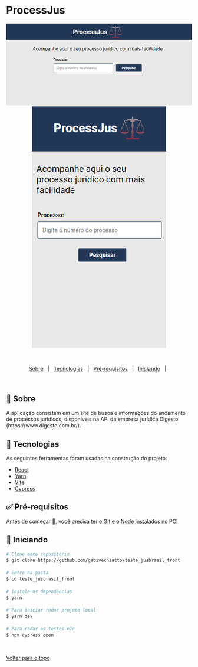 # ProcessJus
 
 <div align="center">
  <img src="src/assets/desktop.png" alt="desktop"/> 
 </div>
 <div align="center">
  <img src="src/assets/mobile.png" alt="mobile"/> 
 </div>

  &#xa0;


</div>

<p align="center">
  <a href="#dart-sobre">Sobre</a> &#xa0; | &#xa0;   
  <a href="#rocket-tecnologias">Tecnologias</a> &#xa0; | &#xa0;
  <a href="#white_check_mark-pré-requesitos">Pré-requisitos</a> &#xa0; | &#xa0;
  <a href="#checkered_flag-começando">Iniciando</a> &#xa0; | &#xa0;  
</p>

<br>

## :dart: Sobre ##

<p> A aplicação consistem em um site de busca e informações do andamento de processos jurídicos, disponíveis na API da empresa jurídica Digesto (https://www.digesto.com.br/).</p>

## :rocket: Tecnologias ##

As seguintes ferramentas foram usadas na construção do projeto:

- [React](https://pt-br.reactjs.org/)
- [Yarn](https://yarnpkg.com/)
- [Vite](https://vitejs.dev/)
- [Cypress](https://www.cypress.io/)

## :white_check_mark: Pré-requisitos ##

Antes de começar :checkered_flag:, você precisa ter o [Git](https://git-scm.com) e o [Node](https://nodejs.org/en/) instalados no PC!

## :checkered_flag: Iniciando ##

```bash
# Clone este repositório
$ git clone https://github.com/gabivechiatto/teste_jusbrasil_front

# Entre na pasta
$ cd teste_jusbrasil_front

# Instale as dependências
$ yarn

# Para iniciar rodar projeto local
$ yarn dev

# Para rodar os testes e2e
$ npx cypress open
```

&#xa0;

<a href="#top">Voltar para o topo</a>
